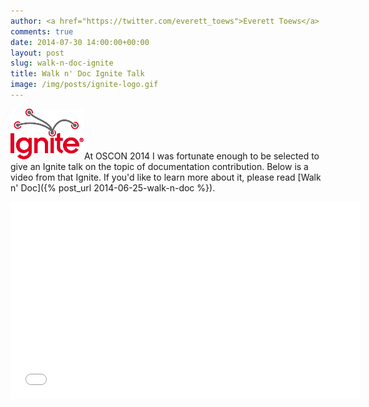 ```yaml
---
author: <a href="https://twitter.com/everett_toews">Everett Toews</a>
comments: true
date: 2014-07-30 14:00:00+00:00
layout: post
slug: walk-n-doc-ignite
title: Walk n' Doc Ignite Talk
image: /img/posts/ignite-logo.gif
---
```


<img class="img-right" src="/img/posts/ignite-logo.gif"/>At OSCON 2014 I was fortunate enough to be selected to give an Ignite talk on the topic of documentation contribution. Below is a video from that Ignite. If you'd like to learn more about it, please read [Walk n' Doc]({% post_url 2014-06-25-walk-n-doc %}).

<!--more-->

<iframe width="560" height="315" src="//www.youtube.com/embed/kP3R6WBbbTY?rel=0" frameborder="0" allowfullscreen></iframe>

